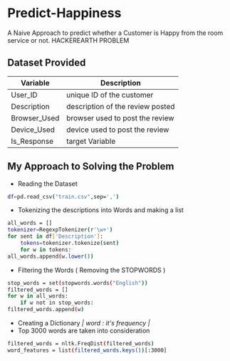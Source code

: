 # Predict-Happiness
A Naive Approach to predict whether a Customer is Happy from the room service or not. HACKEREARTH PROBLEM

## Dataset Provided
|Variable |	Description |
| --------| ---------- |
| User_ID | unique ID of the customer |
| Description | description of the review posted |
| Browser_Used |	browser used to post the review |
| Device_Used | device used to post the review |
| Is_Response | 	target Variable |

## My Approach to Solving the Problem
- Reading the Dataset 
```sh
df=pd.read_csv("train.csv",sep=',')
```
- Tokenizing the descriptions into Words and making a list 
```sh
all_words = []
tokenizer=RegexpTokenizer(r'\w+')
for sent in df['Description']:
    tokens=tokenizer.tokenize(sent)
    for w in tokens:
all_words.append(w.lower())
```
- Filtering the Words ( Removing the STOPWORDS )
```sh
stop_words = set(stopwords.words("English"))
filtered_words = []
for w in all_words:
    if w not in stop_words:
filtered_words.append(w)
```
- Creating a Dictionary *| word : it's frequency |*
- Top 3000 words are taken into consideration
```sh
filtered_words = nltk.FreqDist(filtered_words)
word_features = list(filtered_words.keys())[:3000]
```

